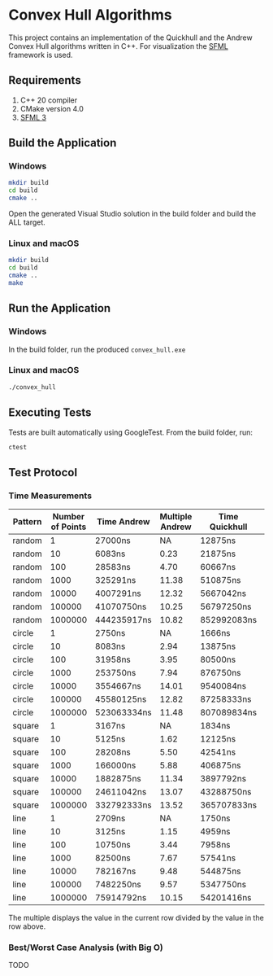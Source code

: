 # Convex Hull Algorithms
This project contains an implementation of the Quickhull and the Andrew Convex Hull algorithms written in C++.
For visualization the [SFML](https://www.sfml-dev.org/) framework is used.

## Requirements
1. C++ 20 compiler
2. CMake version 4.0
3. [SFML 3](https://www.sfml-dev.org/download/sfml/3.0.2/)

## Build the Application
### Windows
```bash
mkdir build
cd build
cmake ..
```
Open the generated Visual Studio solution in the build folder and build the ALL target.

### Linux and macOS
```bash
mkdir build
cd build
cmake ..
make
```

## Run the Application
### Windows
In the build folder, run the produced `convex_hull.exe`

### Linux and macOS
```bash
./convex_hull
```

## Executing Tests
Tests are built automatically using GoogleTest.
From the build folder, run:
```bash
ctest
```

## Test Protocol
### Time Measurements
Pattern | Number of Points | Time Andrew | Multiple Andrew | Time Quickhull | Multiple Quickhull
---|---|---|---|---|---
random | 1 | 27000ns | NA | 12875ns | NA
random | 10 | 6083ns | 0.23 | 21875ns | 1.70
random | 100 | 28583ns | 4.70 | 60667ns | 2.77
random | 1000 | 325291ns | 11.38 | 510875ns | 8.42
random | 10000 | 4007291ns | 12.32 | 5667042ns | 11.09
random | 100000 | 41070750ns | 10.25 | 56797250ns | 10.02
random | 1000000 | 444235917ns | 10.82 | 852992083ns | 15.02
circle | 1 | 2750ns | NA | 1666ns | NA
circle | 10 | 8083ns | 2.94 | 13875ns | 8.33
circle | 100 | 31958ns | 3.95 | 80500ns | 5.80
circle | 1000 | 253750ns | 7.94 | 876750ns | 10.89
circle | 10000 | 3554667ns | 14.01 | 9540084ns | 10.88
circle | 100000 | 45580125ns | 12.82 | 87258333ns | 9.15
circle | 1000000 | 523063334ns | 11.48 | 807089834ns | 9.25
square | 1 | 3167ns | NA | 1834ns | NA
square | 10 | 5125ns | 1.62 | 12125ns | 6.61
square | 100 | 28208ns | 5.50 | 42541ns | 3.51
square | 1000 | 166000ns | 5.88 | 406875ns | 9.56
square | 10000 | 1882875ns | 11.34 | 3897792ns | 9.58
square | 100000 | 24611042ns | 13.07 | 43288750ns | 11.11
square | 1000000 | 332792333ns | 13.52 | 365707833ns | 8.45
line | 1 | 2709ns | NA | 1750ns | NA
line | 10 | 3125ns | 1.15 | 4959ns | 2.83
line | 100 | 10750ns | 3.44 | 7958ns | 1.60
line | 1000 | 82500ns | 7.67 | 57541ns | 7.23
line | 10000 | 782167ns | 9.48 | 544875ns | 9.47
line | 100000 | 7482250ns | 9.57 | 5347750ns | 9.81
line | 1000000 | 75914792ns | 10.15 | 54201416ns | 10.14

The multiple displays the value in the current row divided by the value in the row above.

### Best/Worst Case Analysis (with Big O)
TODO